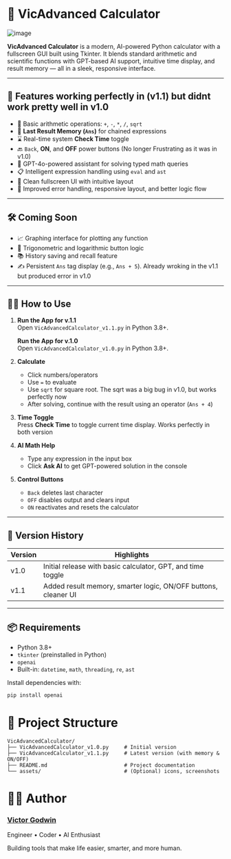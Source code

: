 # 🔢 VicAdvanced Calculator


![image](https://github.com/user-attachments/assets/2f4fd2b5-f03b-4b9e-8179-d36bdfa09bfb)

**VicAdvanced Calculator** is a modern, AI-powered Python calculator with a fullscreen GUI built using Tkinter. It blends standard arithmetic and scientific functions with GPT-based AI support, intuitive time display, and result memory — all in a sleek, responsive interface.

---

## 🔧 Features working perfectly in (v1.1) but didnt work pretty well in v1.0

- 🧮 Basic arithmetic operations: `+`, `-`, `*`, `/`, `sqrt`
- 🔁 **Last Result Memory (`Ans`)** for chained expressions
- ⌛ Real-time system **Check Time** toggle
- 🔙 `Back`, **ON**, and **OFF** power buttons (No longer Frustrating as it was in v1.0)
- 🤖 GPT-4o-powered assistant for solving typed math queries
- 📋 Intelligent expression handling using `eval` and `ast`
- 🎨 Clean fullscreen UI with intuitive layout
- 🧼 Improved error handling, responsive layout, and better logic flow
  
---

## 🛠️ Coming Soon

- 📈 Graphing interface for plotting any function
- 🔢 Trigonometric and logarithmic button logic
- 📚 History saving and recall feature
- ✍️ Persistent `Ans` tag display (e.g., `Ans + 5`). Already wroking in the v1.1 but produced error in v1.0

---

## 🧑‍💻 How to Use

1. **Run the App for v.1.1**  
   Open `VicAdvancedCalculator_v1.1.py` in Python 3.8+.
   
   **Run the App for v.1.0**  
   Open `VicAdvancedCalculator_v1.0.py` in Python 3.8+.

3. **Calculate**  
   - Click numbers/operators
   - Use `=` to evaluate
   - Use `sqrt` for square root. The sqrt was a big bug in v1.0, but works perfectly now
   - After solving, continue with the result using an operator (`Ans + 4`)

4. **Time Toggle**  
   Press **Check Time** to toggle current time display. Works perfectly in both version

5. **AI Math Help**  
   - Type any expression in the input box
   - Click **Ask AI** to get GPT-powered solution in the console

6. **Control Buttons**  
   - `Back` deletes last character
   - `OFF` disables output and clears input
   - `ON` reactivates and resets the calculator

---

## 📝 Version History

| Version | Highlights                                                  |
|---------|-------------------------------------------------------------|
| v1.0    | Initial release with basic calculator, GPT, and time toggle |
| v1.1    | Added result memory, smarter logic, ON/OFF buttons, cleaner UI |

---

## 📦 Requirements

- Python 3.8+
- `tkinter` (preinstalled in Python)
- `openai`
- Built-in: `datetime`, `math`, `threading`, `re`, `ast`

Install dependencies with:

```bash
pip install openai
```

# 📁 Project Structure

```
VicAdvancedCalculator/
├── VicAdvancedCalculator_v1.0.py     # Initial version
├── VicAdvancedCalculator_v1.1.py     # Latest version (with memory & ON/OFF)
├── README.md                         # Project documentation
└── assets/                           # (Optional) icons, screenshots
```

# 👨‍🎓 Author
### [Victor Godwin](https://github.com/Vic-Godwin)
Engineer • Coder • AI Enthusiast

Building tools that make life easier, smarter, and more human.

